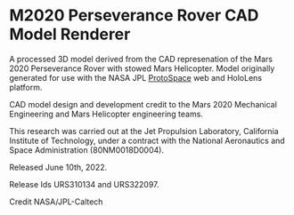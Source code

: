 # M2020 Perseverance Rover CAD Model Renderer

A processed 3D model derived from the CAD represenation of the Mars 2020 Perseverance Rover with stowed Mars Helicopter. Model originally generated for use with the NASA JPL [ProtoSpace](https://www.youtube.com/watch?v=dD0FoH8M1EM) web and HoloLens platform.

CAD model design and development credit to the Mars 2020 Mechanical Engineering and Mars Helicopter engineering teams.

This research was carried out at the Jet Propulsion Laboratory, California Institute of Technology, under a contract with the National Aeronautics and Space Administration (80NM0018D0004).

Released June 10th, 2022.

Release Ids URS310134 and URS322097.

Credit NASA/JPL-Caltech
